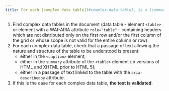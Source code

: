```yaml
---
title: For each [complex data table](#complex-data-table), is a [summary](#table-summary) available?
---
```


1. Find complex data tables in the document (data table - element `<table>` or element with a WAI-ARIA attribute `role="table"` - containing headers which are not distributed only on the first row and/or the first column of the grid or whose scope is not valid for the entire column or row).
2. For each complex data table, check that a passage of text allowing the nature and structure of the table to be understood is present:
   - either in the `<caption>` element;
   - either in the `summary` attribute of the `<table>` element (in versions of HTML and XHTML prior to HTML 5);
   - either in a passage of text linked to the table with the `aria-describedby` attribute.
3. If this is the case for each complex data table, **the test is validated**.
